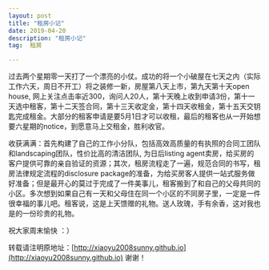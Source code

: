 ```yaml
---
layout: post
title: "租房小记"
date: 2019-04-20 
description: "租房小记"
tag:  租房

---   
```


过去两个星期零一天打了一个漂亮的小仗。成功的将一个小破屋在七天之内（实际工作六天，周日不开工）将之装修一新，房屋第八天上市，第九天第十天open house, 网上关注点击率近300，询问人20人，第十天晚上收到申请3份，第十一天选中租客，第十二天签合同，第十三天收定金，第十四天收租金，第十五天交钥匙完成租金。大部分的租客申请是要5月1日才可以收租，最后的租客也从一开始想要六星期的notice，到愿意马上交租金，胜利收官。

收获满满：首先构建了自己的工作小分队，包括高效高质量的有执照的合同工团队和landscaping团队，性价比高的清洁团队, 为日后listing agent卖房，给买房的客户提供可靠的亲自验证的资源；其次，租房流程走了一遍，规范合同的书写，租房法律规定流程的disclosure package的准备，为给买房客人提供一站式服务做好准备；但是最开心的莫过于完成了一件美事儿，租客搬到了和自己的父母共同的小区。多次想到如果自己有一天和父母住在同一个小区的不同房子里，一定是一件很幸福的事儿吧。租客说，这是上天馈赠的礼物。送人玫瑰，手有余香，这对我也是的一份珍贵的礼物。

祝大家周末愉快 ：）



转载请注明原地址：[http://xiaoyu2008sunny.github.io](http://xiaoyu2008sunny.github.io) 谢谢！
